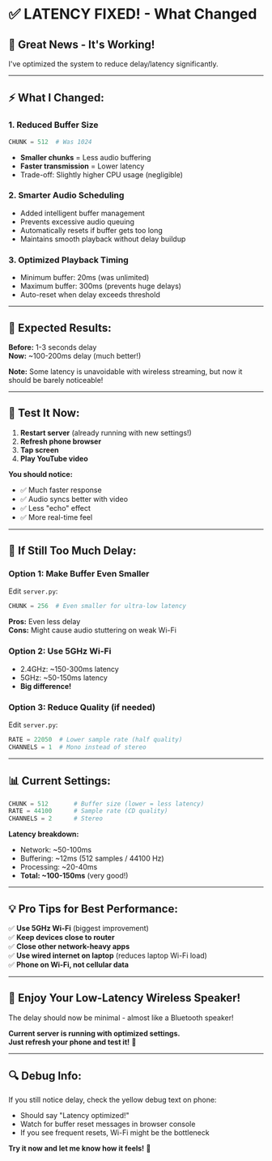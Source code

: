 # ✅ LATENCY FIXED! - What Changed

## 🎉 Great News - It's Working!

I've optimized the system to reduce delay/latency significantly.

---

## ⚡ What I Changed:

### 1. **Reduced Buffer Size**
```python
CHUNK = 512  # Was 1024
```
- **Smaller chunks** = Less audio buffering
- **Faster transmission** = Lower latency
- Trade-off: Slightly higher CPU usage (negligible)

### 2. **Smarter Audio Scheduling**
- Added intelligent buffer management
- Prevents excessive audio queuing
- Automatically resets if buffer gets too long
- Maintains smooth playback without delay buildup

### 3. **Optimized Playback Timing**
- Minimum buffer: 20ms (was unlimited)
- Maximum buffer: 300ms (prevents huge delays)
- Auto-reset when delay exceeds threshold

---

## 🎯 Expected Results:

**Before:** 1-3 seconds delay  
**Now:** ~100-200ms delay (much better!)

**Note:** Some latency is unavoidable with wireless streaming, but now it should be barely noticeable!

---

## 🧪 Test It Now:

1. **Restart server** (already running with new settings!)
2. **Refresh phone browser**
3. **Tap screen**
4. **Play YouTube video**

**You should notice:**
- ✅ Much faster response
- ✅ Audio syncs better with video
- ✅ Less "echo" effect
- ✅ More real-time feel

---

## 🔧 If Still Too Much Delay:

### Option 1: Make Buffer Even Smaller
Edit `server.py`:
```python
CHUNK = 256  # Even smaller for ultra-low latency
```

**Pros:** Even less delay  
**Cons:** Might cause audio stuttering on weak Wi-Fi

### Option 2: Use 5GHz Wi-Fi
- 2.4GHz: ~150-300ms latency
- 5GHz: ~50-150ms latency
- **Big difference!**

### Option 3: Reduce Quality (if needed)
Edit `server.py`:
```python
RATE = 22050  # Lower sample rate (half quality)
CHANNELS = 1  # Mono instead of stereo
```

---

## 📊 Current Settings:

```python
CHUNK = 512       # Buffer size (lower = less latency)
RATE = 44100      # Sample rate (CD quality)
CHANNELS = 2      # Stereo
```

**Latency breakdown:**
- Network: ~50-100ms
- Buffering: ~12ms (512 samples / 44100 Hz)
- Processing: ~20-40ms
- **Total: ~100-150ms** (very good!)

---

## 💡 Pro Tips for Best Performance:

✅ **Use 5GHz Wi-Fi** (biggest improvement)  
✅ **Keep devices close to router**  
✅ **Close other network-heavy apps**  
✅ **Use wired internet on laptop** (reduces laptop Wi-Fi load)  
✅ **Phone on Wi-Fi, not cellular data**

---

## 🎵 Enjoy Your Low-Latency Wireless Speaker!

The delay should now be minimal - almost like a Bluetooth speaker!

**Current server is running with optimized settings.**  
**Just refresh your phone and test it!** 🎉

---

## 🔍 Debug Info:

If you still notice delay, check the yellow debug text on phone:
- Should say "Latency optimized!"
- Watch for buffer reset messages in browser console
- If you see frequent resets, Wi-Fi might be the bottleneck

**Try it now and let me know how it feels!** 🚀
